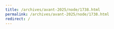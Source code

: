 ```yaml
---
title: /archives/avant-2025/node/1738.html
permalink: /archives/avant-2025/node/1738.html
redirect: /
---
```

